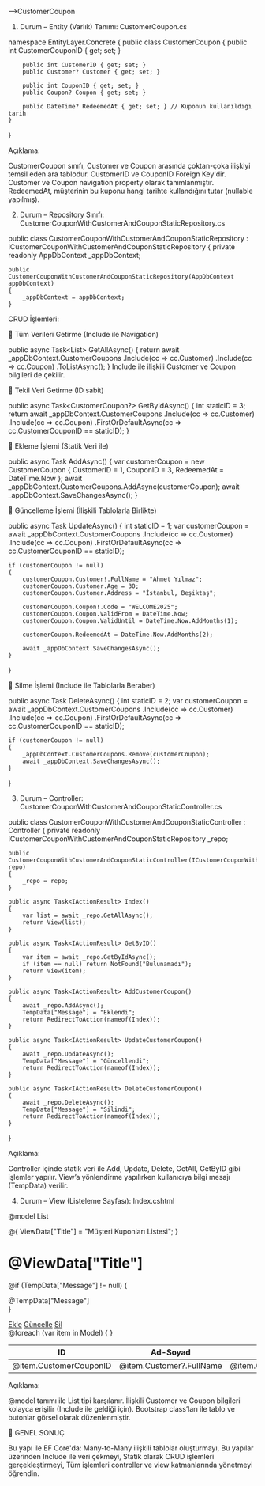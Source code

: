 ﻿-->CustomerCoupon

1. Durum – Entity (Varlık) Tanımı: CustomerCoupon.cs

namespace EntityLayer.Concrete
{
    public class CustomerCoupon
    {
        public int CustomerCouponID { get; set; }

        public int CustomerID { get; set; }
        public Customer? Customer { get; set; }

        public int CouponID { get; set; }
        public Coupon? Coupon { get; set; }

        public DateTime? RedeemedAt { get; set; } // Kuponun kullanıldığı tarih
    }
}

Açıklama:

CustomerCoupon sınıfı, Customer ve Coupon arasında çoktan-çoka ilişkiyi temsil eden ara tablodur.
CustomerID ve CouponID Foreign Key'dir.
Customer ve Coupon navigation property olarak tanımlanmıştır.
RedeemedAt, müşterinin bu kuponu hangi tarihte kullandığını tutar (nullable yapılmış).

2. Durum – Repository Sınıfı: CustomerCouponWithCustomerAndCouponStaticRepository.cs

public class CustomerCouponWithCustomerAndCouponStaticRepository : ICustomerCouponWithCustomerAndCouponStaticRepository
{
    private readonly AppDbContext _appDbContext;

    public CustomerCouponWithCustomerAndCouponStaticRepository(AppDbContext appDbContext)
    {
        _appDbContext = appDbContext;
    }

CRUD İşlemleri:

🔹 Tüm Verileri Getirme (Include ile Navigation)

public async Task<List<CustomerCoupon>> GetAllAsync()
{
    return await _appDbContext.CustomerCoupons
        .Include(cc => cc.Customer)
        .Include(cc => cc.Coupon)
        .ToListAsync();
}
Include ile ilişkili Customer ve Coupon bilgileri de çekilir.

🔹 Tekil Veri Getirme (ID sabit)

public async Task<CustomerCoupon?> GetByIdAsync()
{
    int staticID = 3;
    return await _appDbContext.CustomerCoupons
        .Include(cc => cc.Customer)
        .Include(cc => cc.Coupon)
        .FirstOrDefaultAsync(cc => cc.CustomerCouponID == staticID);
}

🔹 Ekleme İşlemi (Statik Veri ile)

public async Task AddAsync()
{
    var customerCoupon = new CustomerCoupon
    {
        CustomerID = 1,
        CouponID = 3,
        RedeemedAt = DateTime.Now
    };
    await _appDbContext.CustomerCoupons.AddAsync(customerCoupon);
    await _appDbContext.SaveChangesAsync();
}

🔹 Güncelleme İşlemi (İlişkili Tablolarla Birlikte)

public async Task UpdateAsync()
{
    int staticID = 1;
    var customerCoupon = await _appDbContext.CustomerCoupons
        .Include(cc => cc.Customer)
        .Include(cc => cc.Coupon)
        .FirstOrDefaultAsync(cc => cc.CustomerCouponID == staticID);

    if (customerCoupon != null)
    {
        customerCoupon.Customer!.FullName = "Ahmet Yılmaz";
        customerCoupon.Customer.Age = 30;
        customerCoupon.Customer.Address = "İstanbul, Beşiktaş";

        customerCoupon.Coupon!.Code = "WELCOME2025";
        customerCoupon.Coupon.ValidFrom = DateTime.Now;
        customerCoupon.Coupon.ValidUntil = DateTime.Now.AddMonths(1);

        customerCoupon.RedeemedAt = DateTime.Now.AddMonths(2);

        await _appDbContext.SaveChangesAsync();
    }
}

🔹 Silme İşlemi (Include ile Tablolarla Beraber)

public async Task DeleteAsync()
{
    int staticID = 2;
    var customerCoupon = await _appDbContext.CustomerCoupons
        .Include(cc => cc.Customer)
        .Include(cc => cc.Coupon)
        .FirstOrDefaultAsync(cc => cc.CustomerCouponID == staticID);

    if (customerCoupon != null)
    {
        _appDbContext.CustomerCoupons.Remove(customerCoupon);
        await _appDbContext.SaveChangesAsync();
    }
}

 3. Durum – Controller: CustomerCouponWithCustomerAndCouponStaticController.cs

public class CustomerCouponWithCustomerAndCouponStaticController : Controller
{
    private readonly ICustomerCouponWithCustomerAndCouponStaticRepository _repo;

    public CustomerCouponWithCustomerAndCouponStaticController(ICustomerCouponWithCustomerAndCouponStaticRepository repo)
    {
        _repo = repo;
    }

    public async Task<IActionResult> Index()
    {
        var list = await _repo.GetAllAsync();
        return View(list);
    }

    public async Task<IActionResult> GetByID()
    {
        var item = await _repo.GetByIdAsync();
        if (item == null) return NotFound("Bulunamadı");
        return View(item);
    }

    public async Task<IActionResult> AddCustomerCoupon()
    {
        await _repo.AddAsync();
        TempData["Message"] = "Eklendi";
        return RedirectToAction(nameof(Index));
    }

    public async Task<IActionResult> UpdateCustomerCoupon()
    {
        await _repo.UpdateAsync();
        TempData["Message"] = "Güncellendi";
        return RedirectToAction(nameof(Index));
    }

    public async Task<IActionResult> DeleteCustomerCoupon()
    {
        await _repo.DeleteAsync();
        TempData["Message"] = "Silindi";
        return RedirectToAction(nameof(Index));
    }
}

Açıklama:

Controller içinde statik veri ile Add, Update, Delete, GetAll, GetByID gibi işlemler yapılır.
View’a yönlendirme yapılırken kullanıcıya bilgi mesajı (TempData) verilir.

 4. Durum – View (Listeleme Sayfası): Index.cshtml

@model List<CustomerCoupon>

@{
    ViewData["Title"] = "Müşteri Kuponları Listesi";
}

<h1>@ViewData["Title"]</h1>

@if (TempData["Message"] != null)
{
    <div class="alert alert-success">@TempData["Message"]</div>
}

<div class="d-flex gap-2 mb-3">
    <a class="btn btn-success" href="/CustomerCouponWithCustomerAndCouponStatic/AddCustomerCoupon">Ekle</a>
    <a class="btn btn-warning" href="/CustomerCouponWithCustomerAndCouponStatic/UpdateCustomerCoupon">Güncelle</a>
    <a class="btn btn-danger" href="/CustomerCouponWithCustomerAndCouponStatic/DeleteCustomerCoupon">Sil</a>
</div>

<table class="table">
    <thead>
        <tr>
            <th>ID</th>
            <th>Ad-Soyad</th>
            <th>Yaş</th>
            <th>Adres</th>
            <th>Kod</th>
            <th>Başlangıç</th>
            <th>Bitiş</th>
        </tr>
    </thead>
    <tbody>
        @foreach (var item in Model)
        {
            <tr>
                <td>@item.CustomerCouponID</td>
                <td>@item.Customer?.FullName</td>
                <td>@item.Customer?.Age</td>
                <td>@item.Customer?.Address</td>
                <td>@item.Coupon?.Code</td>
                <td>@item.Coupon?.ValidFrom</td>
                <td>@item.Coupon?.ValidUntil</td>
            </tr>
        }
    </tbody>
</table>

Açıklama:

@model tanımı ile List<CustomerCoupon> tipi karşılanır.
İlişkili Customer ve Coupon bilgileri kolayca erişilir (Include ile geldiği için).
Bootstrap class’ları ile tablo ve butonlar görsel olarak düzenlenmiştir.

🎯 GENEL SONUÇ

Bu yapı ile EF Core'da:
Many-to-Many ilişkili tablolar oluşturmayı,
Bu yapılar üzerinden Include ile veri çekmeyi,
Statik olarak CRUD işlemleri gerçekleştirmeyi,
Tüm işlemleri controller ve view katmanlarında yönetmeyi öğrendin.
